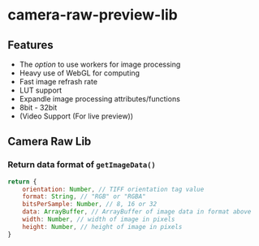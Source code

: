 # camera-raw-preview-lib

## Features

- The *option* to use workers for image processing
- Heavy use of WebGL for computing
- Fast image refrash rate
- LUT support
- Expandle image processing attributes/functions
- 8bit - 32bit
- (Video Support (For live preview))

## Camera Raw Lib

### Return data format of ```getImageData()```

```javascript
return {
    orientation: Number, // TIFF orientation tag value
    format: String, // "RGB" or "RGBA"
    bitsPerSample: Number, // 8, 16 or 32
    data: ArrayBuffer, // ArrayBuffer of image data in format above
    width: Number, // width of image in pixels
    height: Number, // height of image in pixels
}
```
